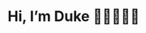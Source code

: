 # Hi, I’m Duke 👋🏾🧑🏾‍💻


<!--
- 👀 I’m interested in ...
- 🌱 I’m currently learning ...
- 💞️ I’m looking to collaborate on ...
- 📫 How to reach me ...
--->
<!---
dukebn/dukebn is a ✨ special ✨ repository because its `README.md` (this file) appears on your GitHub profile.
You can click the Preview link to take a look at your changes.
--->

